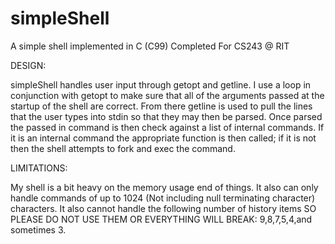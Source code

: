# simpleShell
A simple shell implemented in C (C99)
Completed For CS243 @ RIT

DESIGN:

simpleShell handles user input through getopt and getline. I use a loop in
conjunction with getopt to make sure that all of the arguments passed
at the startup of the shell are correct. From there getline is used
to pull the lines that the user types into stdin so that they may then
be parsed. Once parsed the passed in command is then check against
a list of internal commands. If it is an internal command the
appropriate function is then called; if it is not then the shell
attempts to fork and exec the command. 

LIMITATIONS:

My shell is a bit heavy on the memory usage end of things. It also
can only handle commands of up to 1024 (Not including null terminating
character) characters. It also cannot handle the following number of
history items SO PLEASE DO NOT USE THEM OR EVERYTHING WILL BREAK:
9,8,7,5,4,and sometimes 3.
